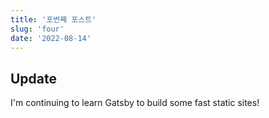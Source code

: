 ```yaml
---
title: '포번째 포스트'
slug: 'four'
date: '2022-08-14'
---
```


## Update

I'm continuing to learn Gatsby to build some fast static sites!
